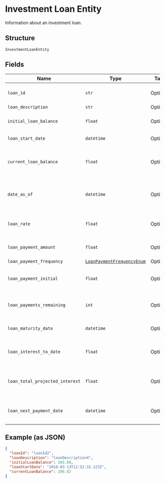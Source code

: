 
# Investment Loan Entity

Information about an investment loan.

## Structure

`InvestmentLoanEntity`

## Fields

| Name | Type | Tags | Description |
|  --- | --- | --- | --- |
| `loan_id` | `str` | Optional | Unique identifier for this loan |
| `loan_description` | `str` | Optional | Description |
| `initial_loan_balance` | `float` | Optional | Initial loan balance amount |
| `loan_start_date` | `datetime` | Optional | Start date of the loan |
| `current_loan_balance` | `float` | Optional | Current loan principal balance amount |
| `date_as_of` | `datetime` | Optional | Date and time of current loan balance |
| `loan_rate` | `float` | Optional | Loan annual interest rate for the loan |
| `loan_payment_amount` | `float` | Optional | Loan payment amount |
| `loan_payment_frequency` | [`LoanPaymentFrequencyEnum`](../../doc/models/loan-payment-frequency-enum.md) | Optional | - |
| `loan_payment_initial` | `float` | Optional | Initial number of loan payments |
| `loan_payments_remaining` | `int` | Optional | Remaining number of loan payments |
| `loan_maturity_date` | `datetime` | Optional | Expected loan end date |
| `loan_interest_to_date` | `float` | Optional | Total interest paid to date on this loan |
| `loan_total_projected_interest` | `float` | Optional | Total projected interest to be paid on this loan |
| `loan_next_payment_date` | `datetime` | Optional | The next payment date for the loan |

## Example (as JSON)

```json
{
  "loanId": "loanId2",
  "loanDescription": "loanDescription4",
  "initialLoanBalance": 205.08,
  "loanStartDate": "2016-03-13T12:52:32.123Z",
  "currentLoanBalance": 206.82
}
```

